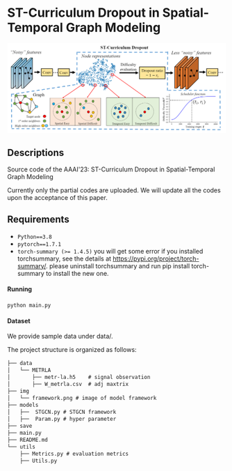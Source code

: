 # ST-Curriculum Dropout in Spatial-Temporal Graph Modeling
<p align="center">
<img src="img/framework.png" width="100%" height="50%">
</p>

## Descriptions
Source code of the AAAI'23: ST-Curriculum Dropout in Spatial-Temporal Graph Modeling

Currently only the partial codes are uploaded. We will update all the codes upon the acceptance of this paper.
## Requirements
* `Python==3.8`
* `pytorch==1.7.1`
* `torch-summary (>= 1.4.5)`
you will get some error if you installed torchsummary, see the details at https://pypi.org/project/torch-summary/. please uninstall torchsummary and run pip install torch-summary to install the new one.


#### Running
  `python main.py`

#### Dataset
We provide sample data under data/.

The project structure is organized as follows:
```
├── data
│   └── METRLA 
│       ├── metr-la.h5    # signal observation
│       ├── W_metrla.csv  # adj maxtrix
├── img
│   └── framework.png # image of model framework
├── models
│   ├──  STGCN.py # STGCN framework
│   ├──  Param.py # hyper parameter 
├── save
├── main.py
├── README.md
└── utils
    ├── Metrics.py # evaluation metrics 
    ├── Utils.py  
```